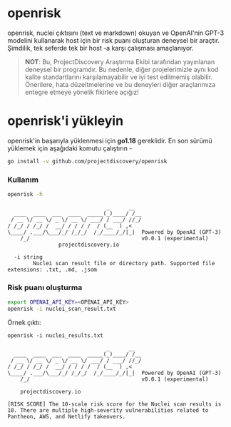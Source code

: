 # openrisk

openrisk, nuclei çıktısını (text ve markdown) okuyan ve OpenAI'nin GPT-3 modelini kullanarak host için bir risk puanı oluşturan deneysel bir araçtır. Şimdilik, tek seferde tek bir host -a karşı çalışması amaçlanıyor.

> **NOT**: Bu, ProjectDiscovery Araştırma Ekibi tarafından yayınlanan deneysel bir programdır. Bu nedenle, diğer projelerimizle aynı kod kalite standartlarını karşılamayabilir ve iyi test edilmemiş olabilir. Önerilere, hata düzeltmelerine ve bu deneyleri diğer araçlarımıza entegre etmeye yönelik fikirlere açığız!

# openrisk'i yükleyin
openrisk'in başarıyla yüklenmesi için **go1.18** gereklidir. En son sürümü yüklemek için aşağıdaki komutu çalıştırın -

```sh
go install -v github.com/projectdiscovery/openrisk
```

### Kullanım

```sh
openrisk -h
```

```console
                               _      __  
  ____  ____  ___  ____  _____(_)____/ /__
 / __ \/ __ \/ _ \/ __ \/ ___/ / ___/ //_/
/ /_/ / /_/ /  __/ / / / /  / (__  ) ,<   
\____/ .___/\___/_/ /_/_/  /_/____/_/|_|  Powered by OpenAI (GPT-3)
    /_/                                   v0.0.1 (experimental)  
                projectdiscovery.io

  -i string
        Nuclei scan result file or directory path. Supported file extensions: .txt, .md, .jsom
```

### Risk puanı oluşturma

```sh
export OPENAI_API_KEY=<OPENAI_API_KEY>
openrisk -i nuclei_scan_result.txt
```

Örnek çıktı:

```console
openrisk -i nuclei_results.txt

                               _      __  
  ____  ____  ___  ____  _____(_)____/ /__
 / __ \/ __ \/ _ \/ __ \/ ___/ / ___/ //_/
/ /_/ / /_/ /  __/ / / / /  / (__  ) ,<   
\____/ .___/\___/_/ /_/_/  /_/____/_/|_|  Powered by OpenAI (GPT-3)
    /_/                                   v0.0.1 (experimental)                                          
  
    projectdiscovery.io

[RISK SCORE] The 10-scale risk score for the Nuclei scan results is 10. There are multiple high-severity vulnerabilities related to Pantheon, AWS, and Netlify takeovers.
```